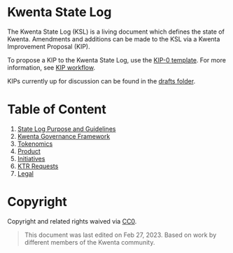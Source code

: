 # Kwenta State Log

The Kwenta State Log (KSL) is a living document which defines the state of Kwenta. Amendments and additions can be made to the KSL via a Kwenta Improvement Proposal (KIP).

To propose a KIP to the Kwenta State Log, use the [KIP-0 template](./templates/kip-0.md). For more information, see [KIP workflow](./sections/1.md#kip-workflow).

KIPs currently up for discussion can be found in the [drafts folder](./kips/drafts/).

# Table of Content

1. [State Log Purpose and Guidelines](./sections/1.md)
2. [Kwenta Governance Framework](./sections/2.md)
3. [Tokenomics](./sections/3.md)
4. [Product](./sections/4.md)
5. [Initiatives](./sections/5.md)
6. [KTR Requests](./sections/6.md)
7. [Legal](./sections/7.md)

# Copyright

Copyright and related rights waived via [CC0](https://creativecommons.org/publicdomain/zero/1.0/).

> This document was last edited on Feb 27, 2023. Based on work by different members of the Kwenta community.